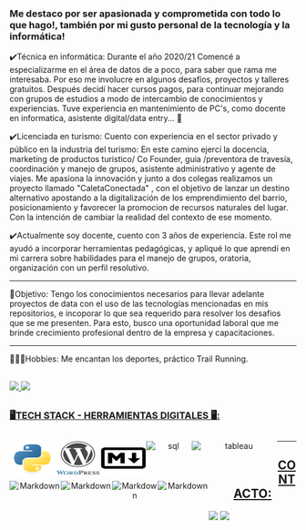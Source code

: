 ### Me destaco por ser apasionada y comprometida con todo lo que hago!, también por mi gusto personal de la tecnología y la informática! 
✔️Técnica en informática: Durante el año 2020/21 Comencé a especializarme en el área de datos de a poco, para saber que rama me interesaba. Por eso me involucre en algunos desafíos, proyectos y talleres gratuitos. Después decidí hacer cursos pagos, para continuar mejorando con grupos de estudios a modo de intercambio de conocimientos y experiencias. Tuve experiencia en mantenimiento de PC's, como docente en informatica, asistente digital/data entry... 🚀 

✔️Licenciada en turismo: Cuento con experiencia en el sector privado y público en la industria del turismo: 
En este camino ejercí la docencia, marketing de productos turistico/ Co Founder, guia /preventora de travesía, coordinación y manejo de grupos, asistente administrativo y agente de viajes.
Me apasiona la innovación y junto a dos colegas realizamos un proyecto llamado "CaletaConectada" , con el objetivo de lanzar un destino alternativo apostando a la digitalización de los emprendimiento del barrio, posicionamiento y favorecer la promocion de recursos naturales del lugar. Con la intención de cambiar la realidad del contexto de ese momento.

✔️Actualmente soy docente, cuento con 3 años de experiencia. Este rol me ayudó a incorporar herramientas pedagógicas, y apliqué lo que aprendí en mi carrera sobre habilidades para el manejo de grupos, oratoria, organización con un perfil resolutivo. 
_______________________________________________________________________________________________________________________________________________________________

🎯Objetivo: Tengo los conocimientos necesarios para llevar adelante proyectos de data con el uso de las tecnologías mencionadas en mis repositorios, e incoporar lo que sea requerido para resolver los desafios que se me presenten. Para esto, busco una oportunidad laboral que me brinde crecimiento profesional dentro de la empresa y capacitaciones. 
    
________________________________________________________________________________________________________________________________________________________________
🌄🏃‍♀️Hobbies:
Me encantan los deportes, práctico Trail Running.  





<div style="display: inline_block"><br>
  <a href="https://github.com/Jeanette22">
  <img height="150em" src="https://github-readme-stats.vercel.app/api?username=Jeanette22&show_icons=true&theme=Gradient&include_all_commits=true&count_private=true"/>
  <img height="150em" src="https://github-readme-stats.vercel.app/api/top-langs/?username=Jeanette22&layout=compact&langs_count=7&theme=Gradient"/>
</div>

##

### 🖥️​ TECH STACK - HERRAMIENTAS DIGITALES 🖥️​: 

<div align="center">
  
  <img align="left" alt="Rafa-Python" height="60" width="80" src="https://raw.githubusercontent.com/devicons/devicon/master/icons/python/python-original.svg">         
  <img align="left" alt="Wordpress" height="60" width="80" src="https://github.com/devicons/devicon/blob/master/icons/wordpress/wordpress-original.svg">
  <img align="left" alt="Markdown" height="60" width="80" src="https://github.com/devicons/devicon/blob/master/icons/markdown/markdown-original.svg">
  <img align="left" alt="sql" height="60" width="80" src="https://github.com/Jeanette22/Jeanette22/assets/80054717/6239c45e-2113-49f6-9f1f-993d39929cbe.png">
  <img align="left" alt="tableau" height="70" width="150" src="https://dev3lop.com/wp-content/uploads/2017/04/tableau-logo-tableau-software.jpg"> 
  <img align="left" alt="Markdown" height="50" width="90" src="https://datascientest.com/es/wp-content/uploads/sites/7/2020/10/power-bi-logo-1.jpg"> 
  <img align="left" alt="Markdown" height="50" width="90" src="https://upload.wikimedia.org/wikipedia/commons/e/ed/Pandas_logo.svg"> 
  <img align="left" alt="Markdown" height="60" width="80" src="https://static.javatpoint.com/tutorial/matplotlib/images/matplotlib-tutorial.png">
  <img align="left" alt="Markdown" height="80" width="90" src="https://logowik.com/content/uploads/images/google-bigquery6102.jpg">


  
 ##
 ##
 ##
 ________________________________________________________________________________________________________________________________________________________________
 ## CONTACTO:  
</div> 
 <a href = "mailto:leticiajmansilla@gmail.com"><img src="https://img.shields.io/badge/-Gmail-%23333?style=for-the-badge&logo=gmail&logoColor=white" target="_blank"></a>
 <a href="https://www.linkedin.com/in/jeanettedataviz/" target="_blank"><img src="https://img.shields.io/badge/-LinkedIn-%230077B5?style=for-the-badge&logo=linkedin&logoColor=white" target="_blank"></a> 

</div>
